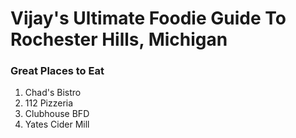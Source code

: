 # Vijay's Ultimate Foodie Guide To Rochester Hills, Michigan

### Great Places to Eat
1) Chad's Bistro
2) 112 Pizzeria
3) Clubhouse BFD
4) Yates Cider Mill 